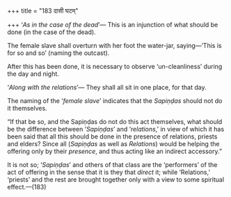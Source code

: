 +++
title = "183 दासी घटम्"

+++
‘*As in the case of the dead*’— This is an injunction of what should be
done (in the case of the dead).

The female slave shall overturn with her foot the water-jar,
saying—‘This is for so and so’ (naming the outcast).

After this has been done, it is necessary to observe ‘un-cleanliness’
during the day and night.

‘*Along with the relations*’— They shall all sit in one place, for that
day.

The naming of the ‘*female slave*’ indicates that the *Sapiṇḍas* should
not do it themselves.

“If that be so, and the Sapiṇḍas do not do this act themselves, what
should be the difference between ‘*Sapiṇḍas*’ and ‘*relations*,’ in view
of which it has been said that all this should be done in the presence
of relations, priests and elders? Since all (*Sapiṇḍas* as well as
*Relations*) would be helping the offering only by their *presence*, and
thus acting like an indirect accessory.”

It is not so; ‘*Sapiṇḍas*’ and others of that class are the ‘performers’
of the act of offering in the sense that it is they that *direct* it;
while ‘Relations,’ ‘priests’ and the rest are brought together only with
a view to some spiritual effect.—(183)


